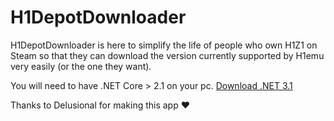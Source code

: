 # H1DepotDownloader

H1DepotDownloader is here to simplify the life of people who own H1Z1 on Steam so that they can download the version currently supported by H1emu very easily (or the one they want).

You will need to have .NET Core > 2.1 on your pc. [Download .NET 3.1](https://dotnet.microsoft.com/download/dotnet-core/thank-you/sdk-3.1.404-windows-x64-installer)


Thanks to Delusional for making this app :heart:


